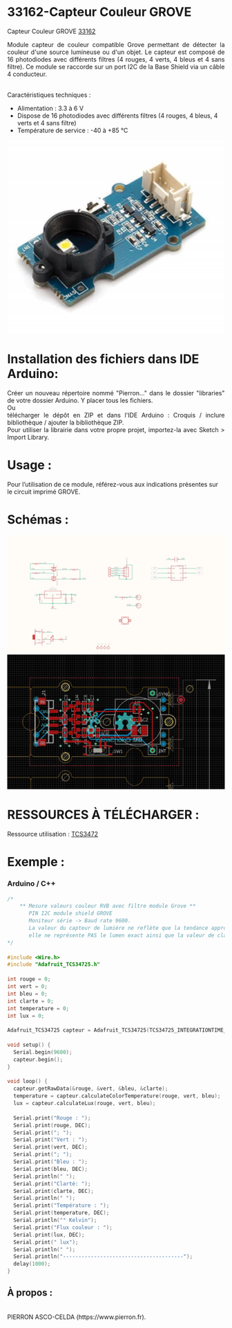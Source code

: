 # 33162-Capteur Couleur GROVE

Capteur Couleur GROVE [33162](https://www.pierron.fr/capteur-de-couleur-grove.html)

<div style="text-align: justify">Module capteur de couleur compatible Grove permettant de détecter la couleur d'une source lumineuse ou d'un objet. Le capteur est composé de 16 photodiodes avec différents filtres (4 rouges, 4 verts, 4 bleus et 4 sans filtre). Ce module se raccorde sur un port I2C de la Base Shield via un câble 4 conducteur.</div>
<br>

Caractéristiques techniques :
- Alimentation : 3.3 à 6 V
- Dispose de 16 photodiodes avec différents filtres (4 rouges, 4 bleus, 4 verts et 4 sans filtre)
- Température de service : -40 à +85 °C

![L-33162](/img/L-33162.jpg)

# Installation des fichiers dans IDE Arduino:
<div style="text-align: justify">Créer un nouveau répertoire nommé "Pierron..." dans le dossier "libraries" de votre dossier Arduino.
Y placer tous les fichiers.</div>
Ou
<div style="text-align: justify">télécharger le dépôt en ZIP et dans l'IDE Arduino : Croquis / inclure bibliothèque / ajouter la bibliothèque ZIP.</div>

<div style="text-align: justify">Pour utiliser la librairie dans votre propre projet, importez-la avec  Sketch > Import Library.</div>

# Usage :
Pour l’utilisation de ce module, référez-vous aux indications présentes sur le circuit imprimé GROVE.

# Schémas :

![SCH-33162](/img/SCH-33162.jpg)
![BRD-33162](/img/BRD-33162.jpg)

# RESSOURCES À TÉLÉCHARGER :

Ressource utilisation : [TCS3472](https://github.com/pierron-asco-celda/33162-Capteur_Couleur_GROVE/blob/main/src/Datasheet_TCS3472.pdf)

# Exemple :
### Arduino / C++
```cpp
/*
    ** Mesure valeurs couleur RVB avec filtre module Grove **
       PIN I2C module shield GROVE
       Moniteur série -> Baud rate 9600.
       La valeur du capteur de lumière ne reflète que la tendance approximative de l’intensité de la lumière, 
       elle ne représente PAS le lumen exact ainsi que la valeur de clarté.
*/

#include <Wire.h>
#include "Adafruit_TCS34725.h"

int rouge = 0;
int vert = 0;
int bleu = 0;
int clarte = 0;
int temperature = 0;
int lux = 0;

Adafruit_TCS34725 capteur = Adafruit_TCS34725(TCS34725_INTEGRATIONTIME_700MS, TCS34725_GAIN_1X);

void setup() {
  Serial.begin(9600);
  capteur.begin();
}

void loop() {
  capteur.getRawData(&rouge, &vert, &bleu, &clarte);
  temperature = capteur.calculateColorTemperature(rouge, vert, bleu);
  lux = capteur.calculateLux(rouge, vert, bleu);
  
  Serial.print("Rouge : ");
  Serial.print(rouge, DEC);
  Serial.print("; ");
  Serial.print("Vert : ");
  Serial.print(vert, DEC);
  Serial.print("; ");
  Serial.print("Bleu : ");
  Serial.print(bleu, DEC);
  Serial.println(" ");
  Serial.print("Clarté: ");
  Serial.print(clarte, DEC);
  Serial.println(" ");
  Serial.print("Température : ");
  Serial.print(temperature, DEC);
  Serial.println("° Kelvin");
  Serial.print("Flux couleur : ");
  Serial.print(lux, DEC);
  Serial.print(" lux");
  Serial.println(" ");
  Serial.println("---------------------------------------");
  delay(1000);
}
```
## À propos :
<br>
PIERRON ASCO-CELDA (https://www.pierron.fr).
